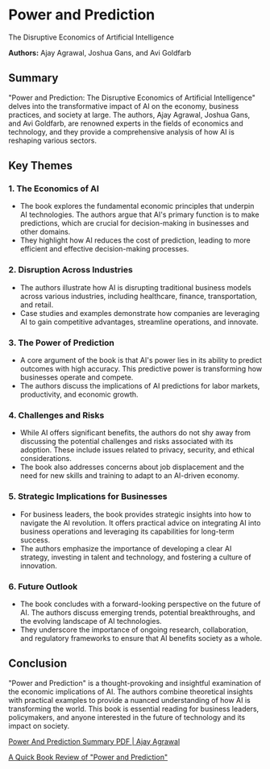 # Power and Prediction

The Disruptive Economics of Artificial Intelligence

**Authors:** Ajay Agrawal, Joshua Gans, and Avi Goldfarb

## Summary

"Power and Prediction: The Disruptive Economics of Artificial Intelligence" delves into the transformative impact of AI on the economy, business practices, and society at large. The authors, Ajay Agrawal, Joshua Gans, and Avi Goldfarb, are renowned experts in the fields of economics and technology, and they provide a comprehensive analysis of how AI is reshaping various sectors.

## Key Themes

### 1. The Economics of AI

- The book explores the fundamental economic principles that underpin AI technologies. The authors argue that AI's primary function is to make predictions, which are crucial for decision-making in businesses and other domains.
- They highlight how AI reduces the cost of prediction, leading to more efficient and effective decision-making processes.

### 2. Disruption Across Industries

- The authors illustrate how AI is disrupting traditional business models across various industries, including healthcare, finance, transportation, and retail.
- Case studies and examples demonstrate how companies are leveraging AI to gain competitive advantages, streamline operations, and innovate.

### 3. The Power of Prediction

- A core argument of the book is that AI's power lies in its ability to predict outcomes with high accuracy. This predictive power is transforming how businesses operate and compete.
- The authors discuss the implications of AI predictions for labor markets, productivity, and economic growth.

### 4. Challenges and Risks

- While AI offers significant benefits, the authors do not shy away from discussing the potential challenges and risks associated with its adoption. These include issues related to privacy, security, and ethical considerations.
- The book also addresses concerns about job displacement and the need for new skills and training to adapt to an AI-driven economy.

### 5. Strategic Implications for Businesses

- For business leaders, the book provides strategic insights into how to navigate the AI revolution. It offers practical advice on integrating AI into business operations and leveraging its capabilities for long-term success.
- The authors emphasize the importance of developing a clear AI strategy, investing in talent and technology, and fostering a culture of innovation.

### 6. Future Outlook

- The book concludes with a forward-looking perspective on the future of AI. The authors discuss emerging trends, potential breakthroughs, and the evolving landscape of AI technologies.
- They underscore the importance of ongoing research, collaboration, and regulatory frameworks to ensure that AI benefits society as a whole.

## Conclusion

"Power and Prediction" is a thought-provoking and insightful examination of the economic implications of AI. The authors combine theoretical insights with practical examples to provide a nuanced understanding of how AI is transforming the world. This book is essential reading for business leaders, policymakers, and anyone interested in the future of technology and its impact on society.

[Power And Prediction Summary PDF | Ajay Agrawal](https://www.bookey.app/book/power-and-prediction)

[A Quick Book Review of "Power and Prediction"](https://www.linkedin.com/pulse/quick-book-review-power-prediction-hardy-cspo-frm-pmp-sa/)
